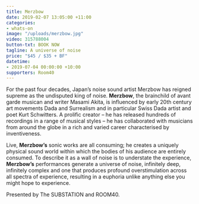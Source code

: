```yaml
---
title: Merzbow
date: 2019-02-07 13:05:00 +11:00
categories:
- whats-on
image: "/uploads/merzbow.jpg"
video: 315788004
button-txt: BOOK NOW
tagline: A universe of noise
price: "$45 / $35 + BF"
datetime:
- 2019-07-04 00:00:00 +10:00
supporters: Room40
---
```


For the past four decades, Japan’s noise sound artist Merzbow has reigned supreme as the undisputed king of noise. **Merzbow**, the brainchild of avant garde musican and writer Masami Akita, is influenced by early 20th century art movements Dada and Surrealism and in particular Swiss Dada artist and poet Kurt Schwitters. A prolific creator – he has released hundreds of recordings in a range of musical styles – he has collaborated with musicians from around the globe in a rich and varied career characterised by inventiveness. 

Live, **Merzbow’s** sonic works are all consuming; he creates a uniquely physical sound world within which the bodies of his audience are entirely consumed. To describe it as a wall of noise is to understate the experience, **Merzbow’s** performances generate a universe of noise, infinitely deep, infinitely complex and one that produces profound overstimulation across all spectra of experience, resulting in a euphoria unlike anything else you might hope to experience.


Presented by The SUBSTATION and ROOM40.
